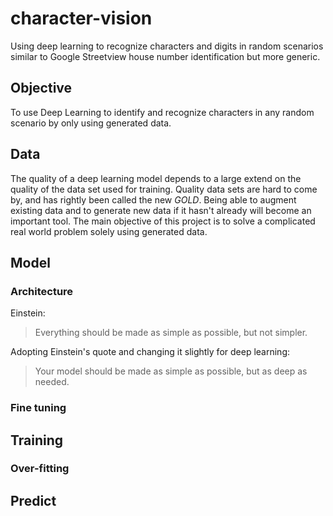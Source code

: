 # character-vision
Using deep learning to recognize characters and digits in random scenarios similar to Google Streetview house number identification but more generic.

## Objective
To use Deep Learning to identify and recognize characters in any random scenario by only using generated data.

## Data
The quality of a deep learning model depends to a large extend on the quality of the data set used for training. Quality data sets are hard to come by, and has rightly been called the new *GOLD*. Being able to augment existing data and to generate new data if it hasn't already will become an important tool. The main objective of this project is to solve a complicated real world problem solely using generated data. 


## Model
### Architecture
Einstein:
> Everything should be made as simple as possible, but not simpler.  

Adopting Einstein's quote and changing it slightly for deep learning:

> Your model should be made as simple as possible, but as deep as needed.


### Fine tuning



## Training
### Over-fitting




## Predict


